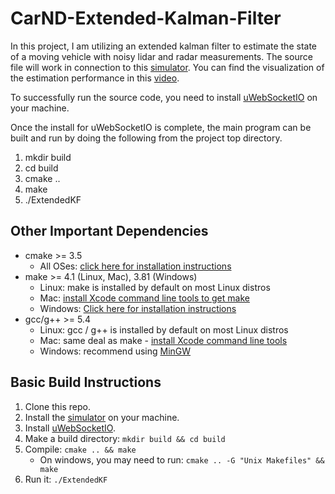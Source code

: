 # CarND-Extended-Kalman-Filter

In this project, I am utilizing an extended kalman filter to estimate the state of a moving vehicle with noisy lidar and radar measurements.
The source file will work in connection to this [simulator](https://github.com/udacity/self-driving-car-sim/releases).
You can find the visualization of the estimation performance in this [video](https://youtu.be/hVaVZWJ05Jw).

To successfully run the source code, you need to install [uWebSocketIO](https://github.com/uWebSockets/uWebSockets) on your machine. 

Once the install for uWebSocketIO is complete, the main program can be built and run by doing the following from the project top directory.

1. mkdir build
2. cd build
3. cmake ..
4. make
5. ./ExtendedKF

## Other Important Dependencies

* cmake >= 3.5
  * All OSes: [click here for installation instructions](https://cmake.org/install/)
* make >= 4.1 (Linux, Mac), 3.81 (Windows)
  * Linux: make is installed by default on most Linux distros
  * Mac: [install Xcode command line tools to get make](https://developer.apple.com/xcode/features/)
  * Windows: [Click here for installation instructions](http://gnuwin32.sourceforge.net/packages/make.htm)
* gcc/g++ >= 5.4
  * Linux: gcc / g++ is installed by default on most Linux distros
  * Mac: same deal as make - [install Xcode command line tools](https://developer.apple.com/xcode/features/)
  * Windows: recommend using [MinGW](http://www.mingw.org/)

## Basic Build Instructions

1. Clone this repo.
2. Install the [simulator](https://github.com/udacity/self-driving-car-sim/releases) on your machine.
3. Install [uWebSocketIO](https://github.com/uWebSockets/uWebSockets).
2. Make a build directory: `mkdir build && cd build`
3. Compile: `cmake .. && make` 
   * On windows, you may need to run: `cmake .. -G "Unix Makefiles" && make`
4. Run it: `./ExtendedKF `
